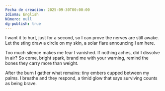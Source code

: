 ```yaml
---
Fecha de creación: 2025-09-30T00:00:00
Idioma: English
Número: null
dg-publish: true
---
```


I want it to hurt, just for a second,
so I can prove the nerves are still awake.
Let the sting draw a circle on my skin,
a solar flare announcing I am here.

Too much silence makes me fear I vanished.
If nothing aches, did I dissolve in air?
So come, bright spark, brand me with your warning,
remind the bones they carry more than weight.

After the burn I gather what remains:
tiny embers cupped between my palms.
I breathe and they respond, a timid glow
that says surviving counts as being brave.

